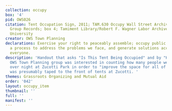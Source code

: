 ```yaml
---
collection: occupy
box: '4'
pid: OWS026
citation: Tent Occupation Sign, 2011; TAM.630 Occupy Wall Street Archives Working
  Group Records; box 4; Tamiment Library/Robert F. Wagner Labor Archives, New York
  University
creator: OWS Town Planning
declarations: Exercise your right to peaceably assemble; occupy public space; create
  a process to address the problems we face, and generate solutions accessible to
  everyone.
description: 'Handout that asks "Is This Tent Being Occupied" and by "How Many People?"  The
  OWS Town Planning group was interested in counting how many people were staying
  over night at Zucotti Park in order to "improve the space for all of us." This sheet
  was presumably taped to the front of tents at Zucotti. '
themes: Grassroots Organizing and Mutual Aid
order: '042'
layout: occupy_item
thumbnail: ''
full: ''
manifest: ''
---
```

